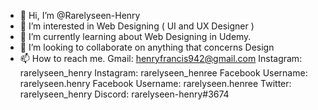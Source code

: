 - 👋 Hi, I’m @Rarelyseen-Henry
- 👀 I’m interested in Web Designing ( UI and UX Designer )
- 🌱 I’m currently learning about Web Designing in Udemy.
- 💞️ I’m looking to collaborate on anything that concerns Design
- 📫 How to reach me.
Gmail: henryfrancis942@gmail.com
Instagram: rarelyseen_henry
Instagram: rarelyseen_henree
Facebook Username: rarelyseen.henry
Facebook Username: rarelyseen.henree
Twitter: rarelyseen_henry
Discord: rarelyseen-henry#3674

<!---
Rarelyseen-Henry/Rarelyseen-Henry is a ✨ special ✨ repository because its `README.md` (this file) appears on your GitHub profile.
You can click the Preview link to take a look at your changes.
--->
